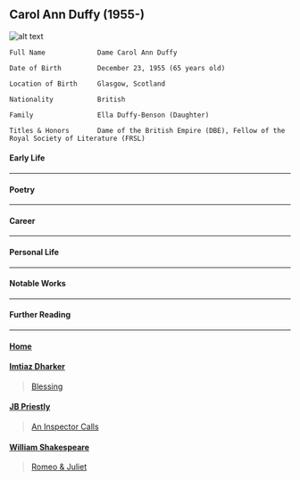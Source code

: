 ## Carol Ann Duffy (1955-)
![alt text][carolannduffy]

[carolannduffy]: https://ichef.bbci.co.uk/images/ic/640x360/p01hgyjv.jpg "Carol Ann Duffy"

````
Full Name             Dame Carol Ann Duffy

Date of Birth         December 23, 1955 (65 years old)

Location of Birth     Glasgow, Scotland

Nationality           British

Family                Ella Duffy-Benson (Daughter)

Titles & Honors       Dame of the British Empire (DBE), Fellow of the Royal Society of Literature (FRSL) 
````

#### Early Life
---------------------


#### Poetry
---------------------


#### Career
---------------------


#### Personal Life
---------------------


#### Notable Works
---------------------


#### Further Reading
---------------------





#### [Home](https://pxld3l74.github.io/gcse.authors/.md)

#### [Imtiaz Dharker](https://pxld3l74.github.io/gcse.authors/imtiaz-dharker.md)
>[Blessing](https://pxld3l74.github.io/gcse.authors/blessing.md)

#### [JB Priestly](https://pxld3l74.github.io/gcse.authors/jb-priestley.md)
>[An Inspector Calls](https://pxld3l74.github.io/gcse.authors/an-inspector-calls.md)

#### [William Shakespeare](https://pxld3l74.github.io/gcse.authors/shakespeare.md)
>[Romeo & Juliet](https://pxld3l74.github.io/gcse.authors/romeo-juliet.md)
